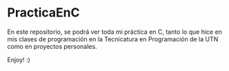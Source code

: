 # PracticaEnC
En este repositorio, se podrá ver toda mi práctica en C,
tanto lo que hice en mis clases de programación en la Tecnicatura en Programación
de la UTN como en proyectos personales.

Enjoy! :)